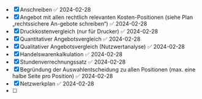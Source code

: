 - [x] Anschreiben ✅ 2024-02-28
- [x] Angebot mit allen rechtlich relevanten Kosten-Positionen (siehe Plan „rechtssichere An-gebote schreiben“) ✅ 2024-02-28
- [x] Druckkostenvergleich (nur für Drucker) ✅ 2024-02-28
- [x] Quantitativer Angebotsvergleich ✅ 2024-02-28
- [x] Qualitativer Angebotsvergleich (Nutzwertanalyse) ✅ 2024-02-28
- [x] Handelswarenkalkulation ✅ 2024-02-28
- [x] Stundenverrechnungssatz ✅ 2024-02-28
- [x] Begründung der Auswahlentscheidung zu allen Positionen (max. eine halbe Seite pro Position) ✅ 2024-02-28
- [x] Netzwerkplan ✅ 2024-02-28
- [ ] 